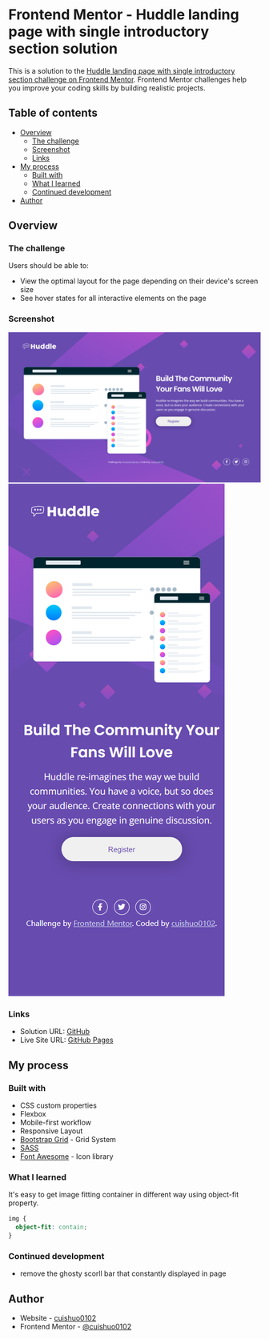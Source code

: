 # Frontend Mentor - Huddle landing page with single introductory section solution

This is a solution to the [Huddle landing page with single introductory section challenge on Frontend Mentor](https://www.frontendmentor.io/challenges/huddle-landing-page-with-a-single-introductory-section-B_2Wvxgi0). Frontend Mentor challenges help you improve your coding skills by building realistic projects. 

## Table of contents

- [Overview](#overview)
  - [The challenge](#the-challenge)
  - [Screenshot](#screenshot)
  - [Links](#links)
- [My process](#my-process)
  - [Built with](#built-with)
  - [What I learned](#what-i-learned)
  - [Continued development](#continued-development)
- [Author](#author)

## Overview

### The challenge

Users should be able to:

- View the optimal layout for the page depending on their device's screen size
- See hover states for all interactive elements on the page

### Screenshot

![Laptop](./screenshot-laptop.png)
![Mobile](./screenshot-mobile.png)

### Links

- Solution URL: [GitHub](https://github.com/cuishuo0102/huddle-landing-page-with-single-introductory-section)
- Live Site URL: [GitHub Pages](https://cuishuo0102.github.io/huddle-landing-page-with-single-introductory-section)

## My process

### Built with

- CSS custom properties
- Flexbox
- Mobile-first workflow
- Responsive Layout
- [Bootstrap Grid](https://getbootstrap.com/docs/5.0/layout/grid/) - Grid System
- [SASS](https://sass-lang.com)
- [Font Awesome](https://fontawesome.com/) - Icon library

### What I learned
It's easy to get image fitting container in different way using object-fit property.

```css
img {
  object-fit: contain;
}
```

### Continued development
- remove the ghosty scorll bar that constantly displayed in page

## Author

- Website - [cuishuo0102](https://github.com/cuishuo0102)
- Frontend Mentor - [@cuishuo0102](https://www.frontendmentor.io/profile/cuishuo0102)
